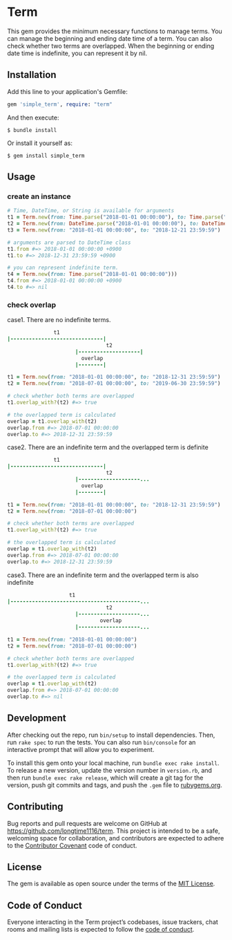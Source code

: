 # Term

This gem provides the minimum necessary functions to manage terms.
You can manage the beginning and ending date time of a term.
You can also check whether two terms are overlapped.
When the beginning or ending date time is indefinite, you can represent it by nil.

## Installation

Add this line to your application's Gemfile:

```ruby
gem 'simple_term', require: "term"
```

And then execute:

    $ bundle install

Or install it yourself as:

    $ gem install simple_term

## Usage

### create an instance

```ruby
# Time, DateTime, or String is available for arguments
t1 = Term.new(from: Time.parse("2018-01-01 00:00:00"), to: Time.parse("2018-12-31 23:59:59"))
t2 = Term.new(from: DateTime.parse("2018-01-01 00:00:00"), to: DateTime.parse("2018-12-31 23:59:59"))
t3 = Term.new(from: "2018-01-01 00:00:00", to: "2018-12-21 23:59:59")

# arguments are parsed to DateTime class
t1.from #=> 2018-01-01 00:00:00 +0900
t1.to #=> 2018-12-31 23:59:59 +0900

# you can represent indefinite term.
t4 = Term.new(from: Time.parse("2018-01-01 00:00:00")))
t4.from #=> 2018-01-01 00:00:00 +0900
t4.to #=> nil

```

### check overlap

case1. There are no indefinite terms.

```ruby
               t1
|------------------------------|
                                t2
                      |--------------------|
                        overlap
                      |--------|

t1 = Term.new(from: "2018-01-01 00:00:00", to: "2018-12-31 23:59:59")
t2 = Term.new(from: "2018-07-01 00:00:00", to: "2019-06-30 23:59:59")

# check whether both terms are overlapped
t1.overlap_with?(t2) #=> true

# the overlapped term is calculated
overlap = t1.overlap_with(t2)
overlap.from #=> 2018-07-01 00:00:00
overlap.to #=> 2018-12-31 23:59:59

```

case2. There are an indefinite term and the overlapped term is definite

```ruby
               t1
|------------------------------|
                                t2
                      |--------------------...
                        overlap
                      |--------|

t1 = Term.new(from: "2018-01-01 00:00:00", to: "2018-12-31 23:59:59")
t2 = Term.new(from: "2018-07-01 00:00:00")

# check whether both terms are overlapped
t1.overlap_with?(t2) #=> true

# the overlapped term is calculated
overlap = t1.overlap_with(t2)
overlap.from #=> 2018-07-01 00:00:00
overlap.to #=> 2018-12-31 23:59:59
```

case3. There are an indefinite term and the overlapped term is also indefinite

```ruby
                    t1
|------------------------------------------...
                                t2
                      |--------------------...
                              overlap
                      |--------------------...

t1 = Term.new(from: "2018-01-01 00:00:00")
t2 = Term.new(from: "2018-07-01 00:00:00")

# check whether both terms are overlapped
t1.overlap_with?(t2) #=> true

# the overlapped term is calculated
overlap = t1.overlap_with(t2)
overlap.from #=> 2018-07-01 00:00:00
overlap.to #=> nil
```

## Development

After checking out the repo, run `bin/setup` to install dependencies. Then, run `rake spec` to run the tests. You can also run `bin/console` for an interactive prompt that will allow you to experiment.

To install this gem onto your local machine, run `bundle exec rake install`. To release a new version, update the version number in `version.rb`, and then run `bundle exec rake release`, which will create a git tag for the version, push git commits and tags, and push the `.gem` file to [rubygems.org](https://rubygems.org).

## Contributing

Bug reports and pull requests are welcome on GitHub at https://github.com/longtime1116/term. This project is intended to be a safe, welcoming space for collaboration, and contributors are expected to adhere to the [Contributor Covenant](http://contributor-covenant.org) code of conduct.

## License

The gem is available as open source under the terms of the [MIT License](https://opensource.org/licenses/MIT).

## Code of Conduct

Everyone interacting in the Term project’s codebases, issue trackers, chat rooms and mailing lists is expected to follow the [code of conduct](https://github.com/longtime1116/term/blob/master/CODE_OF_CONDUCT.md).
